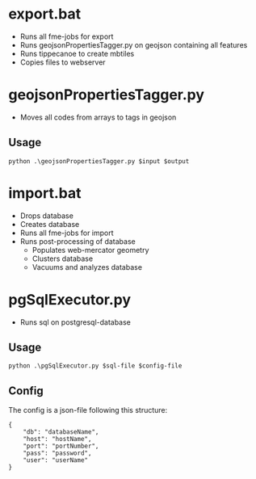 # export.bat
* Runs all fme-jobs for export
* Runs geojsonPropertiesTagger.py on geojson containing all features
* Runs tippecanoe to create mbtiles
* Copies files to webserver
# geojsonPropertiesTagger.py
* Moves all codes from arrays to tags in geojson
## Usage
```python .\geojsonPropertiesTagger.py $input $output```
# import.bat
* Drops database
* Creates database
* Runs all fme-jobs for import
* Runs post-processing of database
  * Populates web-mercator geometry
  * Clusters database
  * Vacuums and analyzes database
# pgSqlExecutor.py
* Runs sql on postgresql-database
## Usage
```python .\pgSqlExecutor.py $sql-file $config-file```
## Config
The config is a json-file following this structure:
```
{
    "db": "databaseName",
    "host": "hostName",
    "port": "portNumber",
    "pass": "password",
    "user": "userName"
}
```
